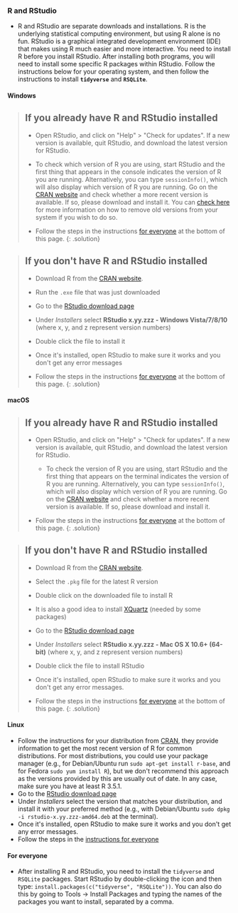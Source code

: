 ### R and RStudio

* R and RStudio are separate downloads and installations. R is the
underlying statistical computing environment, but using R alone is no
fun. RStudio is a graphical integrated development environment (IDE) that makes
using R much easier and more interactive. You need to install R before you
install RStudio. After installing both programs, you will need to install 
some specific R packages within RStudio. Follow the instructions below for
your operating system, and then follow the instructions to install
**`tidyverse`** and **`RSQLite`**.

#### Windows

> ## If you already have R and RStudio installed
>
> * Open RStudio, and click on "Help" > "Check for updates". If a new version is
> available, quit RStudio, and download the latest version for RStudio.
> * To check which version of R you are using, start RStudio and the first thing
>  that appears in the console indicates the version of R you are
>  running. Alternatively, you can type `sessionInfo()`, which will also display
>  which version of R you are running. Go on
>  the [CRAN website](https://cran.r-project.org/bin/windows/base/) and check
> whether a more recent version is available. If so, please download and install
> it. You can [check here](https://cran.r-project.org/bin/windows/base/rw-FAQ.html#How-do-I-UNinstall-R_003f) for
> more information on how to remove old versions from your system if you wish to do so.
>
> * Follow the steps in the instructions [for everyone](#for-everyone) at the
>   bottom of this page.
{: .solution}

> ## If you don't have R and RStudio installed
>
> * Download R from
>  the [CRAN website](https://cran.r-project.org/bin/windows/base/release.htm).
> * Run the `.exe` file that was just downloaded
> * Go to the [RStudio download page](https://www.rstudio.com/products/rstudio/download/#download)
> * Under *Installers* select **RStudio x.yy.zzz - Windows Vista/7/8/10** (where x, y, and z represent version numbers)
> * Double click the file to install it
> * Once it's installed, open RStudio to make sure it works and you don't get any
> error messages
>
> * Follow the steps in the instructions [for everyone](#for-everyone) at the
>   bottom of this page.
{: .solution}


#### macOS

> ## If you already have R and RStudio installed
>
> * Open RStudio, and click on "Help" > "Check for updates". If a new version is
>	available, quit RStudio, and download the latest version for RStudio.
>	* To check the version of R you are using, start RStudio and the first thing
>	  that appears on the terminal indicates the version of R you are running. Alternatively, you can type `sessionInfo()`, which will 
>	also display which version of R you are running. Go on
>	  the [CRAN website](https://cran.r-project.org/bin/macosx/) and check
>	  whether a more recent version is available. If so, please download and install
>	  it.
>
> * Follow the steps in the instructions [for everyone](#for-everyone) at the
>   bottom of this page.
{: .solution}

> ## If you don't have R and RStudio installed
>
> * Download R from
>   the [CRAN website](https://cran.r-project.org/bin/macosx/).
> * Select the `.pkg` file for the latest R version
> * Double click on the downloaded file to install R
> * It is also a good idea to install [XQuartz](https://www.xquartz.org/) (needed
>   by some packages)
> * Go to the [RStudio download page](https://www.rstudio.com/products/rstudio/download/#download)
> * Under *Installers* select **RStudio x.yy.zzz - Mac OS X 10.6+ (64-bit)**
>   (where x, y, and z represent version numbers)
> * Double click the file to install RStudio
> * Once it's installed, open RStudio to make sure it works and you don't get any
>   error messages.
>
> * Follow the steps in the instructions [for everyone](#for-everyone) at the
>   bottom of this page.
{: .solution}

#### Linux

* Follow the instructions for your distribution
 from [CRAN](https://cloud.r-project.org/bin/linux), they provide information
 to get the most recent version of R for common distributions. For most
 distributions, you could use your package manager (e.g., for Debian/Ubuntu run
 `sudo apt-get install r-base`, and for Fedora `sudo yum install R`), but we
 don't recommend this approach as the versions provided by this are
 usually out of date. In any case, make sure you have at least R 3.5.1.
* Go to the [RStudio download
  page](https://www.rstudio.com/products/rstudio/download/#download)
* Under *Installers* select the version that matches your distribution, and
   install it with your preferred method (e.g., with Debian/Ubuntu `sudo dpkg -i
   rstudio-x.yy.zzz-amd64.deb` at the terminal).
* Once it's installed, open RStudio to make sure it works and you don't get any
   error messages.
* Follow the steps in the [instructions for everyone](#for-everyone)


#### For everyone

* After installing R and RStudio, you need to install the `tidyverse` and
`RSQLite` packages. Start RStudio by double-clicking the icon and then type:
  `install.packages(c("tidyverse", "RSQLite"))`. You can also do this by going to Tools -> Install Packages and 
  typing the names of the packages you want to install, separated by a comma.

